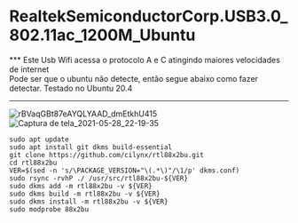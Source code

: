 # RealtekSemiconductorCorp.USB3.0_802.11ac_1200M_Ubuntu
*** Este Usb Wifi acessa o protocolo A e C atingindo maiores velocidades de internet <br>
Pode ser que o ubuntu não detecte, então segue abaixo como fazer detectar. Testado no Ubuntu 20.4
***

![rBVaqGBt87eAYQLYAAD_dmEtkhU415](https://user-images.githubusercontent.com/3814117/120053729-509f0b00-c002-11eb-8b58-03ddbb4d509f.jpg)
![Captura de tela_2021-05-28_22-19-35](https://user-images.githubusercontent.com/3814117/120053844-df138c80-c002-11eb-87c6-9709b6b9218d.png)

```
sudo apt update
sudo apt install git dkms build-essential
git clone https://github.com/cilynx/rtl88x2bu.git
cd rtl88x2bu
VER=$(sed -n 's/\PACKAGE_VERSION="\(.*\)"/\1/p' dkms.conf)
sudo rsync -rvhP ./ /usr/src/rtl88x2bu-${VER}
sudo dkms add -m rtl88x2bu -v ${VER}
sudo dkms build -m rtl88x2bu -v ${VER}
sudo dkms install -m rtl88x2bu -v ${VER}
sudo modprobe 88x2bu
```

